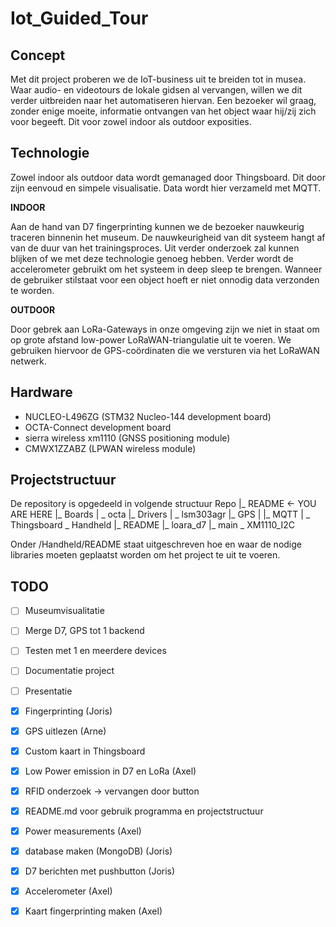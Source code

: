 # Iot_Guided_Tour
## Concept

Met dit project proberen we de IoT-business uit te breiden tot in musea. Waar audio- en videotours de lokale gidsen al vervangen, willen we dit verder uitbreiden naar het automatiseren hiervan. Een bezoeker wil graag, zonder enige moeite, informatie ontvangen van het object waar hij/zij zich voor begeeft. Dit voor zowel indoor als outdoor exposities.

## Technologie

Zowel indoor als outdoor data wordt gemanaged door Thingsboard. Dit door zijn eenvoud en simpele visualisatie. Data wordt hier verzameld met MQTT.

**INDOOR**

Aan de hand van D7 fingerprinting kunnen we de bezoeker nauwkeurig traceren binnenin het museum. De nauwkeurigheid van dit systeem hangt af van de duur van het trainingsproces. Uit verder onderzoek zal kunnen blijken of we met deze technologie genoeg hebben.
Verder wordt de accelerometer gebruikt om het systeem in deep sleep te brengen. Wanneer de gebruiker stilstaat voor een object hoeft er niet onnodig data verzonden te worden.

**OUTDOOR**

Door gebrek aan LoRa-Gateways in onze omgeving zijn we niet in staat om op grote afstand low-power LoRaWAN-triangulatie uit te voeren. We gebruiken hiervoor de GPS-coördinaten die we versturen via het LoRaWAN netwerk.

## Hardware
* NUCLEO-L496ZG (STM32 Nucleo-144 development board)
* OCTA-Connect development board
* sierra wireless xm1110 (GNSS positioning module)
* CMWX1ZZABZ (LPWAN wireless module)

## Projectstructuur

De repository is opgedeeld in volgende structuur
  Repo
    |_ README <- YOU ARE HERE
    |_ Boards
    |   \_ octa
    |_ Drivers
    |   \_ lsm303agr
    |_ GPS
    |   |_ MQTT
    |   \_ Thingsboard
    \_ Handheld
        |_ README
        |_ loara_d7
        |_ main
        \_ XM1110_I2C

Onder /Handheld/README staat uitgeschreven hoe en waar de nodige libraries moeten geplaatst worden om het project te uit te voeren. 

## TODO
- [ ] Museumvisualitatie
- [ ] Merge D7, GPS tot 1 backend
- [ ] Testen met 1 en meerdere devices
- [ ] Documentatie project
- [ ] Presentatie

- [x] Fingerprinting (Joris)
- [x] GPS uitlezen (Arne)
- [x] Custom kaart in Thingsboard
- [x] Low Power emission in D7 en LoRa (Axel)
- [x] RFID onderzoek -> vervangen door button
- [x] README.md voor gebruik programma en projectstructuur
- [x] Power measurements (Axel)
- [x] database maken (MongoDB) (Joris)
- [x] D7 berichten met pushbutton (Joris)
- [x] Accelerometer (Axel)
- [x] Kaart fingerprinting maken (Axel)
